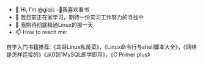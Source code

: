 - 👋 Hi, I’m @giqis
-👀我喜欢看书
- 🌱 我目前正在家学习，期待一份实习工作努力的寻找中
- 💞️ 我期待彻底精通Linux的那一天
- 📫 How to reach me: 

自学入门书籍推荐:《鸟哥Linux私房菜》，《Linux命令行与shell脚本大全》，《网络是怎样连接的》《从0到1MySQL即学即用》，《C Primer plus》
<!---
giqis/giqis is a ✨ special ✨ repository because its `README.md` (this file) appears on your GitHub profile.
You can click the Preview link to take a look at your changes.
--->
